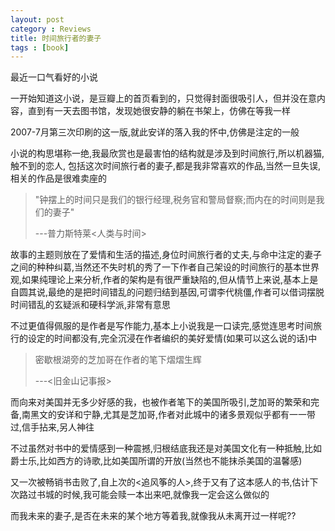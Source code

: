 ```yaml
---
layout: post
category : Reviews
title: 时间旅行者的妻子
tags : [book]
---
```



最近一口气看好的小说

一开始知道这小说，是豆瓣上的首页看到的，只觉得封面很吸引人，但并没在意内容，直到有一天去图书馆，发现她很安静的躺在书架上，仿佛在等我一样

2007-7月第三次印刷的这一版,就此安详的落入我的怀中,仿佛是注定的一般
 
 
小说的构思堪称一绝,我最欣赏也是最害怕的结构就是涉及到时间旅行,所以机器猫,触不到的恋人, 包括这次时间旅行者的妻子,都是我非常喜欢的作品,当然一旦失误,相关的作品是很难卖座的
 
> "钟摆上的时间只是我们的银行经理,税务官和警局督察;而内在的时间则是我们的妻子"           
>             
> ---普力斯特莱<人类与时间>
 
故事的主题则放在了爱情和生活的描述,身位时间旅行者的丈夫,与命中注定的妻子之间的种种纠葛,当然还不失时机的秀了一下作者自己架设的时间旅行的基本世界观,如果纯理论上来分析,作者的架构是有很严重缺陷的,但从情节上来说,基本上是自圆其说,最绝的是把时间错乱的问题归结到基因,可谓李代桃僵,作者可以借词摆脱时间错乱的玄疑派和硬科学派,非常有意思
 
不过更值得佩服的是作者是写作能力,基本上小说我是一口读完,感觉连思考时间旅行的设定的时间都没有,完全沉浸在作者编织的美好爱情(如果可以这么说的话)中
>  
> 密歇根湖旁的芝加哥在作者的笔下熠熠生辉
> 
> ---<旧金山记事报>
 
而向来对美国并无多少好感的我，也被作者笔下的美国所吸引,芝加哥的繁荣和完备,南黑文的安详和宁静,尤其是芝加哥,作者对此城中的诸多景观似乎都有一一带过,信手拈来,另人神往
 
不过虽然对书中的爱情感到一种震撼,归根结底我还是对美国文化有一种抵触,比如爵士乐,比如西方的诗歌,比如美国所谓的开放(当然也不能抹杀美国的温馨感)
 
又一次被畅销书击败了,自上次的<追风筝的人>,终于又有了这本感人的书,估计下次路过书城的时候,我可能会赎一本出来吧,就像我一定会这么做似的
 
而我未来的妻子,是否在未来的某个地方等着我,就像我从未离开过一样呢??